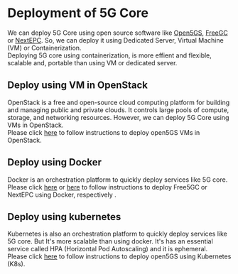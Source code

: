 # Deployment of 5G Core 
We can deploy 5G Core using open source software like [Open5GS](https://open5gs.org/), [FreeGC](https://free5gc.org/) or [NextEPC](https://nextepc.com/). So, we can deploy it using Dedicated Server, Virtual Machine (VM) or Containerization. <br>
Deploying 5G core using containerization, is more effient and 
flexible, scalable and, portable than using VM or dedicated server.
## Deploy using VM in OpenStack
OpenStack is a free and open-source cloud computing platform for building and managing public and private clouds. It controls large pools of compute, storage, and networking resources. However, we can deploy 5G Core using VMs in OpenStack. <br>
Please click [here](https://github.com/jmgitcloudua/deploy-5g-opensource/tree/main/vmachine) to follow instructions to deploy open5GS VMs in OpenStack.
## Deploy using Docker 
Docker is an orchestration platform to quickly deploy services like 5G core.<br>
Please click [here](https://github.com/jmgitcloudua/deploy-5g-opensource/tree/main/free5gc) or [here](https://github.com/jmgitcloudua/deploy-5g-container/tree/main/docker) to follow instructions to deploy Free5GC or NextEPC using Docker, respectively .

## Deploy using kubernetes
Kubernetes is also an orchestration platform to quickly deploy services like 5G core. But It's more scalable than using docker. It's has an essential service called HPA (Horizontal Pod Autoscaling) and it is ephemeral.<br>
Please click [here](https://github.com/jmgitcloudua/deploy-5g-opensource/tree/main/open5gs) to follow instructions to deploy open5GS using Kubernetes (K8s).